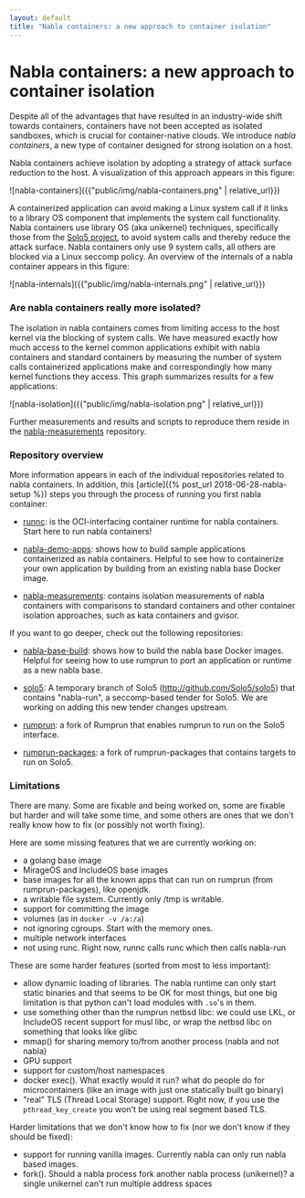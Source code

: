 ```yaml
---
layout: default
title: "Nabla containers: a new approach to container isolation"
---
```


# Nabla containers: a new approach to container isolation

Despite all of the advantages that have resulted in an industry-wide
shift towards containers, containers have not been accepted as
isolated sandboxes, which is crucial for container-native clouds.  We
introduce *nabla containers*, a new type of container designed for 
strong isolation on a host.

Nabla containers achieve isolation by adopting a strategy of attack
surface reduction to the host.  A visualization of this approach
appears in this figure:

![nabla-containers]({{"public/img/nabla-containers.png" | relative_url}})

A containerized application can avoid making a Linux system call if it
links to a library OS component that implements the system call
functionality.  Nabla containers use library OS (aka unikernel)
techniques, specifically those from the [Solo5
project](https://github.com/Solo5/solo5), to avoid system calls and
thereby reduce the attack surface.  Nabla containers only use 9
system calls, all others are blocked via a Linux seccomp policy.  An
overview of the internals of a nabla container appears in this figure:

![nabla-internals]({{"public/img/nabla-internals.png" | relative_url}})

### Are nabla containers really more isolated?

The isolation in nabla containers comes from limiting access to the
host kernel via the blocking of system calls.  We have measured
exactly how much access to the kernel common applications exhibit with
nabla containers and standard containers by measuring the number of
system calls containerized applications make and correspondingly how
many kernel functions they access.  This graph summarizes results for
a few applications:

![nabla-isolation]({{"public/img/nabla-isolation.png" | relative_url}})

Further measurements and results and scripts to reproduce them reside
in the
[nabla-measurements](https://github.com/nabla-containers/nabla-measurements)
repository.

### Repository overview

More information appears in each of the individual repositories related to 
nabla containers. In addition, this 
[article]({% post_url 2018-06-28-nabla-setup %}) steps you through the 
process of running you first nabla container:

- [runnc](https://github.com/nabla-containers/runnc): is the
  OCI-interfacing container runtime for nabla containers.  Start here
  to run nabla containers!

- [nabla-demo-apps](https://github.com/nabla-containers/nabla-demo-apps):
  shows how to build sample applications containerized as nabla
  containers.  Helpful to see how to containerize your own application
  by building from an existing nabla base Docker image.

- [nabla-measurements](https://github.com/nabla-containers/nabla-measurements):
  contains isolation measurements of nabla containers with comparisons
  to standard containers and other container isolation approaches,
  such as kata containers and gvisor.

If you want to go deeper, check out the following repositories:

- [nabla-base-build](https://github.com/nabla-containers/nabla-base-build):
  shows how to build the nabla base Docker images.  Helpful for seeing
  how to use rumprun to port an application or runtime as a new nabla base.

- [solo5](https://github.com/nabla-containers/solo5): A temporary branch of
  Solo5 (http://github.com/Solo5/solo5) that contains "nabla-run", a
  seccomp-based tender for Solo5. We are working on adding this new tender
  changes upstream.

- [rumprun](https://github.com/nabla-containers/rumprun): a fork of
  Rumprun that enables rumprun to run on the Solo5 interface.

- [rumprun-packages](https://github.com/nabla-containers/rumprun-packages):
  a fork of rumprun-packages that contains targets to run on Solo5.

### Limitations

There are many. Some are fixable and being worked on, some are fixable but harder and will take some time, and some others are ones that we don't really know how to fix (or possibly not worth fixing).

Here are some missing features that we are currently working on:
- a golang base image
- MirageOS and IncludeOS base images
- base images for all the known apps that can run on rumprun (from rumprun-packages), like openjdk.
- a writable file system. Currently only /tmp is writable.
- support for committing the image
- volumes (as in `docker -v /a:/a`)
- not ignoring cgroups. Start with the memory ones.
- multiple network interfaces
- not using runc. Right now, runnc calls runc which then calls nabla-run

These are some harder features (sorted from most to less important):
- allow dynamic loading of libraries. The nabla runtime can only start static binaries and that seems to be OK for most things, but one big limitation is that python can't load modules with `.so`'s in them.
- use something other than the rumprun netbsd libc: we could use LKL, or IncludeOS recent support for musl libc, or wrap the netbsd libc on something that looks like glibc
- mmap() for sharing memory to/from another process (nabla and not nabla)
- GPU support
- support for custom/host namespaces
- docker exec(). What exactly would it run? what do people do for microcontainers (like an image with just one statically built go binary)
- "real" TLS (Thread Local Storage) support. Right now, if you use the `pthread_key_create` you won't be using real segment based TLS.

Harder limitations that we don't know how to fix (nor we don't know if they should be fixed):
- support for running vanilla images. Currently nabla can only run nabla based images.
- fork(). Should a nabla process fork another nabla process (unikernel)? a single unikernel can't run multiple address spaces
